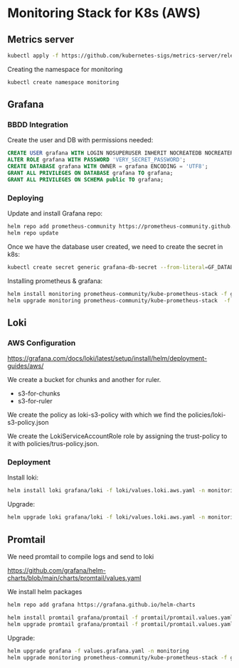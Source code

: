 # Monitoring Stack for K8s (AWS)
## Metrics server
```bash
kubectl apply -f https://github.com/kubernetes-sigs/metrics-server/releases/latest/download/components.yaml
```

Creating the namespace for monitoring
```bash
kubectl create namespace monitoring
```
## Grafana

### BBDD Integration 
Create the user and DB with permissions needed:
```sql
CREATE USER grafana WITH LOGIN NOSUPERUSER INHERIT NOCREATEDB NOCREATEROLE NOREPLICATION;
ALTER ROLE grafana WITH PASSWORD 'VERY_SECRET_PASSWORD';
CREATE DATABASE grafana WITH OWNER = grafana ENCODING = 'UTF8';
GRANT ALL PRIVILEGES ON DATABASE grafana TO grafana;
GRANT ALL PRIVILEGES ON SCHEMA public TO grafana;
```
### Deploying
Update and install Grafana repo:
```bash
helm repo add prometheus-community https://prometheus-community.github.io/helm-charts
helm repo update
```


Once we have the database user created, we need to create the secret in k8s:
```bash
kubectl create secret generic grafana-db-secret --from-literal=GF_DATABASE_TYPE=postgres--from-literal=GF_DATABASE_NAME=grafana_db--from-literal=GF_DATABASE_SSL_MODE=require --from-literal=GF_DATABASE_USER=grafana --from-literal=GF_DATABASE_PASSWORD=VERY_SECRET_PASSWORD --from-literal=GF_DATABASE_HOST=DB_HOST:DB_PORT --namespace monitoring
```

Installing prometheus & grafana:
```bash
helm install monitoring prometheus-community/kube-prometheus-stack -f grafana/values.grafana.aws.yaml --namespace monitoring
helm upgrade monitoring prometheus-community/kube-prometheus-stack  -f grafana/values.grafana.aws.yaml -n monitoring
```

## Loki
### AWS Configuration
https://grafana.com/docs/loki/latest/setup/install/helm/deployment-guides/aws/

We create a bucket for chunks and another for ruler.
- s3-for-chunks
- s3-for-ruler

We create the policy as loki-s3-policy with which we find the policies/loki-s3-policy.json

We create the LokiServiceAccountRole role by assigning the trust-policy to it with policies/trus-policy.json.
### Deployment

Install loki:
```bash
helm install loki grafana/loki -f loki/values.loki.aws.yaml -n monitoring
```

Upgrade:
```bash
helm upgrade loki grafana/loki -f loki/values.loki.aws.yaml -n monitoring
```

## Promtail 
We need promtail to compile logs and send to loki

https://github.com/grafana/helm-charts/blob/main/charts/promtail/values.yaml

We install helm packages

```bash
helm repo add grafana https://grafana.github.io/helm-charts
```
```bash
helm install promtail grafana/promtail -f promtail/promtail.values.yaml -n monitoring 
helm upgrade promtail grafana/promtail -f promtail/promtail.values.yaml --namespace monitoring
```



Upgrade:
```bash
helm upgrade grafana -f values.grafana.yaml -n monitoring
helm upgrade monitoring prometheus-community/kube-prometheus-stack -f grafana/values.grafana.aws.yaml --namespace monitoring
```